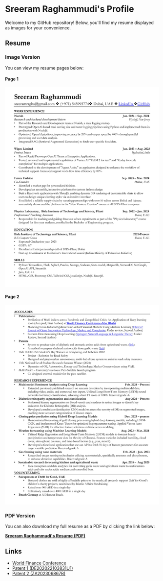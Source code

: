 # Sreeram Raghammudi's Profile

Welcome to my GitHub repository! Below, you'll find my resume displayed as images for your convenience.

## Resume

### Image Version
You can view my resume pages below:

#### Page 1
![Sreeram Raghammudi's Resume - Page 1](./resume_jpegs/Sreeram_Profile_page-0001.jpg)

#### Page 2
![Sreeram Raghammudi's Resume - Page 2](./resume_jpegs/Sreeram_Profile_page-0002.jpg)

### PDF Version
You can also download my full resume as a PDF by clicking the link below:

[**Sreeram Raghammudi's Resume (PDF)**](./Sreeram_Profile.pdf)

## Links

- [World Finance Conference](https://www.world-finance-conference.com/)
- [Patent 1 (DE202022103831U1)](https://patents.google.com/patent/DE202022103831U1/en?q=(Raghammudi)&oq=Raghammudi)
- [Patent 2 (ZA202306867B)](https://patents.google.com/patent/ZA202306867B/en?q=(Raghammudi)&oq=Raghammudi)
